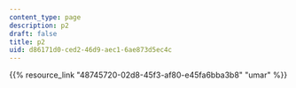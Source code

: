 ```yaml
---
content_type: page
description: p2
draft: false
title: p2
uid: d86171d0-ced2-46d9-aec1-6ae873d5ec4c
---
```

{{% resource_link "48745720-02d8-45f3-af80-e45fa6bba3b8" "umar" %}}